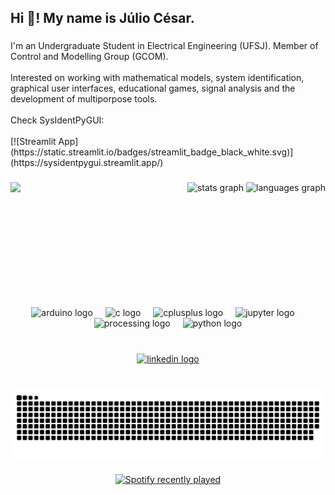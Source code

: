 <h2 align="left">Hi 👋! My name is Júlio César.</h2>

###

<p align="left">I'm an Undergraduate Student in Electrical Engineering (UFSJ). Member of Control and Modelling Group (GCOM).<br><br>Interested on working with mathematical models, system identification, graphical user interfaces, educational games, signal analysis and the development of multiporpose tools.<br><br>Check SysIdentPyGUI: <br><br>[![Streamlit App](https://static.streamlit.io/badges/streamlit_badge_black_white.svg)](https://sysidentpygui.streamlit.app/)</p>

###

<img align="left" height="200" src="https://avatars.githubusercontent.com/u/107365800?s=400&u=e67734d31ef7764bd82a7ea9cf1b4a5abe8fd6ad&v=4"  />

###

<div align="right">
  <img src="https://github-readme-stats.vercel.app/api?username=jceneziojr&hide_title=true&hide_rank=false&show_icons=true&include_all_commits=true&count_private=true&disable_animations=false&theme=gotham&locale=en&hide_border=false" height="150" alt="stats graph"  />
  <img src="https://github-readme-stats.vercel.app/api/top-langs?username=jceneziojr&locale=en&hide_title=false&layout=compact&card_width=320&langs_count=5&theme=gotham&hide_border=false" height="150" alt="languages graph"  />
</div>

###

<br clear="both">

<div align="center">
  <img src="https://cdn.jsdelivr.net/gh/devicons/devicon/icons/arduino/arduino-original-wordmark.svg" height="40" alt="arduino logo"  />
  <img width="12" />
  <img src="https://cdn.jsdelivr.net/gh/devicons/devicon/icons/c/c-original.svg" height="40" alt="c logo"  />
  <img width="12" />
  <img src="https://cdn.jsdelivr.net/gh/devicons/devicon/icons/cplusplus/cplusplus-original.svg" height="40" alt="cplusplus logo"  />
  <img width="12" />
  <img src="https://cdn.jsdelivr.net/gh/devicons/devicon/icons/jupyter/jupyter-original-wordmark.svg" height="40" alt="jupyter logo"  />
  <img width="12" />
  <img src="https://cdn.jsdelivr.net/gh/devicons/devicon/icons/processing/processing-original.svg" height="40" alt="processing logo"  />
  <img width="12" />
  <img src="https://cdn.jsdelivr.net/gh/devicons/devicon/icons/python/python-original-wordmark.svg" height="40" alt="python logo"  />
</div>

###

<br clear="both">

<div align="center">
  <a href="https://www.linkedin.com/in/jceneziojr/" target="_blank">
    <img src="https://img.shields.io/static/v1?message=LinkedIn&logo=linkedin&label=&color=0077B5&logoColor=white&labelColor=&style=for-the-badge" height="35" alt="linkedin logo"  />
  </a>
</div>

###

<br clear="both">

<img src="https://raw.githubusercontent.com/jceneziojr/jceneziojr/output/snake.svg" alt="Snake animation" />

###

<div align="center">
  <a href="https://open.spotify.com/user/22owxlzvmxldfbvcbnfphk4oy">
    <img src="https://spotify-recently-played-readme.vercel.app/api?user=22owxlzvmxldfbvcbnfphk4oy&count=5&unique=true" alt="Spotify recently played"  />
  </a>
</div>

###
